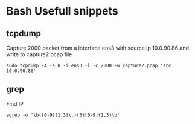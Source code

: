 Bash Usefull snippets
===========

tcpdump
--------

Capture 2000 packet from a interface ens3 with source ip 10.0.90.86 and write to capture2.pcap file

    sudo tcpdump -A -s 0 -i ens3 -l -c 2000 -w capture2.pcap 'src 10.0.90.86'

grep
--------

Find IP

    egrep -o '\b([0-9]{1,3}\.){3}[0-9]{1,3}\b'
